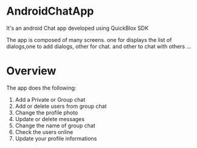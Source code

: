 # AndroidChatApp
It's an android Chat app developed using QuickBlox SDK 

The app is composed of many screens. one for displays the list of dialogs,one to add dialogs, other for chat. and other to chat with others ...

# Overview

The app does the following:

1. Add a Private or Group chat
2. Add or delete users from group chat
3. Change the profile photo
4. Update or delete messages
5. Change the name of group chat
6. Check the users online
7. Update your profile informations

